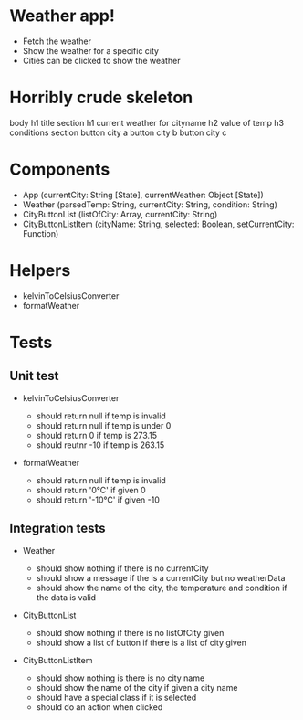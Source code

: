 # Weather app!

- Fetch the weather
- Show the weather for a specific city
- Cities can be clicked to show the weather

# Horribly crude skeleton

body
  h1 title
  section
    h1 current weather for cityname
    h2 value of temp
    h3 conditions
  section
    button city a
    button city b
    button city c

# Components

- App (currentCity: String [State], currentWeather: Object [State])
- Weather (parsedTemp: String, currentCity: String, condition: String)
- CityButtonList (listOfCity: Array, currentCity: String)
- CityButtonListItem (cityName: String, selected: Boolean, setCurrentCity: Function)

# Helpers

- kelvinToCelsiusConverter
- formatWeather

# Tests

## Unit test

- kelvinToCelsiusConverter
  - should return null if temp is invalid
  - should return null if temp is under 0
  - should return 0 if temp is 273.15
  - should reutnr -10 if temp is 263.15

- formatWeather
  - should return null if temp is invalid
  - should return '0°C' if given 0
  - should return '-10°C' if given -10

## Integration tests

- Weather
  - should show nothing if there is no currentCity
  - should show a message if the is a currentCity but no weatherData
  - should show the name of the city, the temperature and condition if the data is valid

- CityButtonList
  - should show nothing if there is no listOfCity given
  - should show a list of button if there is a list of city given

- CityButtonListItem
  - should show nothing is there is no city name
  - should show the name of the city if given a city name
  - should have a special class if it is selected 
  - should do an action when clicked